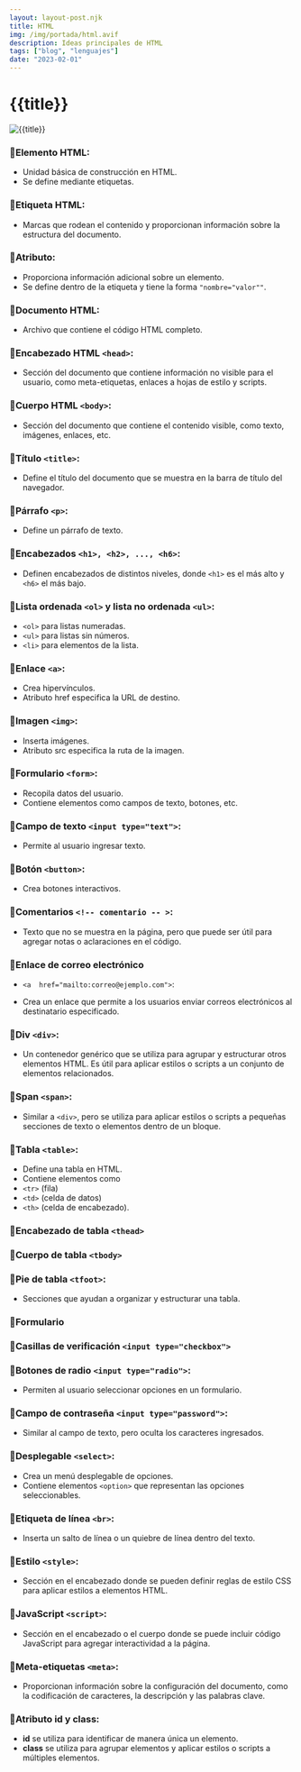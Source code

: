 ```yaml
---
layout: layout-post.njk
title: HTML
img: /img/portada/html.avif
description: Ideas principales de HTML
tags: ["blog", "lenguajes"]
date: "2023-02-01"
---
```


# {{title}}

![{{title}}]({{img}})

### 🔻Elemento HTML:

- Unidad básica de construcción en HTML.
- Se define mediante etiquetas.

### 🔻Etiqueta HTML:

- Marcas que rodean el contenido y proporcionan información sobre la estructura del documento.

### 🔻Atributo:

- Proporciona información adicional sobre un elemento.
- Se define dentro de la etiqueta y tiene la forma `"nombre="valor""`.

### 🔻Documento HTML:

- Archivo que contiene el código HTML completo.

### 🔻Encabezado HTML `<head>`:

- Sección del documento que contiene información no visible para el usuario, como meta-etiquetas, enlaces a hojas de estilo y scripts.

### 🔻Cuerpo HTML `<body>`:

- Sección del documento que contiene el contenido visible, como texto, imágenes, enlaces, etc.

### 🔻Título `<title>`:

- Define el título del documento que se muestra en la barra de título del navegador.

### 🔻Párrafo `<p>`:

- Define un párrafo de texto.

### 🔻Encabezados `<h1>, <h2>, ..., <h6>`:

- Definen encabezados de distintos niveles, donde `<h1>` es el más alto y `<h6>` el más bajo.

### 🔻Lista ordenada `<ol>` y lista no ordenada `<ul>`:

- `<ol>` para listas numeradas.
- `<ul>` para listas sin números.
- `<li>` para elementos de la lista.

### 🔻Enlace `<a>`:

- Crea hipervínculos.
- Atributo href especifica la URL de destino.

### 🔻Imagen `<img>`:

- Inserta imágenes.
- Atributo src especifica la ruta de la imagen.

### 🔻Formulario `<form>`:

- Recopila datos del usuario.
- Contiene elementos como campos de texto, botones, etc.

### 🔻Campo de texto `<input type="text">`:

- Permite al usuario ingresar texto.

### 🔻Botón `<button>`:

- Crea botones interactivos.

### 🔻Comentarios `<!-- comentario -- >`:

- Texto que no se muestra en la página, pero que puede ser útil para agregar notas o aclaraciones en el código.

### 🔻Enlace de correo electrónico

- `<a  href="mailto:correo@ejemplo.com">`:

- Crea un enlace que permite a los usuarios enviar correos electrónicos al destinatario especificado.

### 🔻Div `<div>`:

- Un contenedor genérico que se utiliza para agrupar y estructurar otros elementos HTML. Es útil para aplicar estilos o scripts a un conjunto de elementos relacionados.

### 🔻Span `<span>`:

- Similar a `<div>`, pero se utiliza para aplicar estilos o scripts a pequeñas secciones de texto o elementos dentro de un bloque.

### 🔻Tabla `<table>`:

- Define una tabla en HTML.
- Contiene elementos como
- `<tr>` (fila)
- `<td>` (celda de datos)
- `<th>` (celda de encabezado).

### 🔻Encabezado de tabla `<thead>`

### 🔻Cuerpo de tabla `<tbody>`

### 🔻Pie de tabla `<tfoot>`:

- Secciones que ayudan a organizar y estructurar una tabla.

### 🔻Formulario

### 🔻Casillas de verificación `<input type="checkbox">`

### 🔻Botones de radio `<input type="radio">`:

- Permiten al usuario seleccionar opciones en un formulario.

### 🔻Campo de contraseña `<input type="password">`:

- Similar al campo de texto, pero oculta los caracteres ingresados.

### 🔻Desplegable `<select>`:

- Crea un menú desplegable de opciones.
- Contiene elementos `<option>` que representan las opciones seleccionables.

### 🔻Etiqueta de línea `<br>`:

- Inserta un salto de línea o un quiebre de línea dentro del texto.

### 🔻Estilo `<style>`:

- Sección en el encabezado donde se pueden definir reglas de estilo CSS para aplicar estilos a elementos HTML.

### 🔻JavaScript `<script>`:

- Sección en el encabezado o el cuerpo donde se puede incluir código JavaScript para agregar interactividad a la página.

### 🔻Meta-etiquetas `<meta>`:

- Proporcionan información sobre la configuración del documento, como la codificación de caracteres, la descripción y las palabras clave.

### 🔻Atributo id y class:

- **id** se utiliza para identificar de manera única un elemento.
- **class** se utiliza para agrupar elementos y aplicar estilos o scripts a múltiples elementos.
